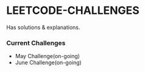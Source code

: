 # LEETCODE-CHALLENGES
Has solutions & explanations.

### Current Challenges
- May Challenge(on-going)
- June Challenge(on-going)

